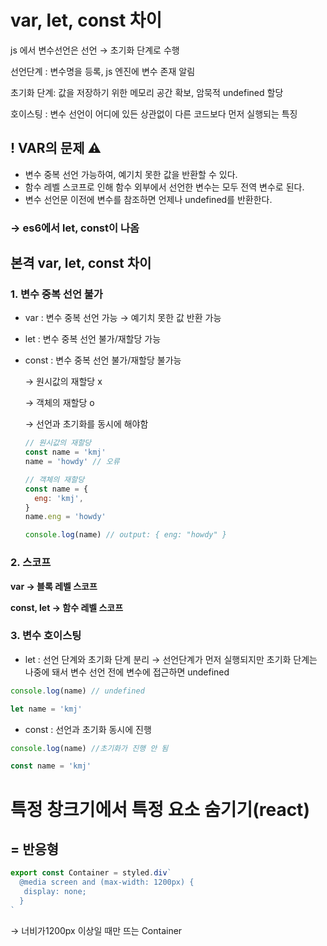 # var, let, const 차이

js 에서 변수선언은 선언 → 초기화 단계로 수행

선언단계 : 변수명을 등록, js 엔진에 변수 존재 알림

초기화 단계: 값을  저장하기 위한 메모리 공간 확보, 암묵적 undefined 할당

호이스팅 : 변수 선언이 어디에 있든 상관없이 다른 코드보다 먼저 실행되는 특징

## ! VAR의 문제 ⚠

- 변수 중복 선언 가능하여, 예기치 못한 값을 반환할 수 있다.
- 함수 레벨 스코프로 인해 함수 외부에서 선언한 변수는 모두 전역 변수로 된다.
- 변수 선언문 이전에 변수를 참조하면 언제나 undefined를 반환한다.

### **→** es6에서 l**et, const**이 나옴

## 본격 var, let, const 차이

### 1. 변수 중복 선언 불가

- var : 변수 중복 선언 가능 → 예기치 못한 값 반환 가능

- let : 변수 중복 선언 불가/재할당 가능

- const : 변수 중복 선언 불가/재할당 불가능

  → 원시값의 재할당 x

  → 객체의 재할당  o

  → 선언과 초기화를 동시에 해야함

  ```jsx
  // 원시값의 재할당
  const name = 'kmj'
  name = 'howdy' // 오류
  
  // 객체의 재할당
  const name = {
    eng: 'kmj',
  }
  name.eng = 'howdy'
  
  console.log(name) // output: { eng: "howdy" }
  ```

### 2. 스코프

**var → 블록 레벨 스코프**

**const, let  → 함수 레벨 스코프**

### 3. 변수 호이스팅

- let : 선언 단계와 초기화 단계 분리 → 선언단계가 먼저 실행되지만 초기화 단계는 나중에 돼서 변수 선언 전에 변수에 접근하면 undefined

```jsx
console.log(name) // undefined

let name = 'kmj'
```

- const : 선언과 초기화 동시에 진행

```jsx
console.log(name) //초기화가 진행 안 됨

const name = 'kmj'
```

# 특정 창크기에서 특정 요소 숨기기(react)

## = 반응형

```jsx
export const Container = styled.div`
  @media screen and (max-width: 1200px) {
   display: none;
  } 
`
```

→ 너비가1200px 이상일 때만 뜨는 Container